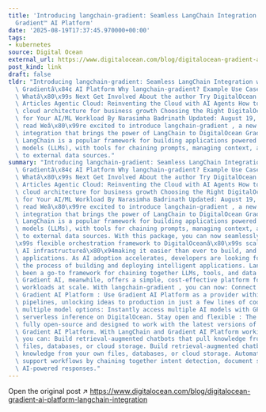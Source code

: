 ```yaml
---
title: 'Introducing langchain-gradient: Seamless LangChain Integration with DigitalOcean
  Gradient™ AI Platform'
date: '2025-08-19T17:37:45.970000+00:00'
tags:
- kubernetes
source: Digital Ocean
external_url: https://www.digitalocean.com/blog/digitalocean-gradient-ai-platform-langchain-integration
post_kind: link
draft: false
tldr: "Introducing langchain-gradient: Seamless LangChain Integration with DigitalOcean\
  \ Gradientâ\x84¢ AI Platform Why langchain-gradient? Example Use Cases Get Started\
  \ Whatâ\x80\x99s Next Get Involved About the author Try DigitalOcean for free Related\
  \ Articles Agentic Cloud: Reinventing the Cloud with AI Agents How to optimize your\
  \ cloud architecture for business growth Choosing the Right DigitalOcean Offering\
  \ for Your AI/ML Workload By Narasimha Badrinath Updated: August 19, 2025 2 min\
  \ read Weâ\x80\x99re excited to introduce langchain-gradient , a new open-source\
  \ integration that brings the power of LangChain to DigitalOcean Gradient AI Platform.\
  \ LangChain is a popular framework for building applications powered by large language\
  \ models (LLMs), with tools for chaining prompts, managing context, and connecting\
  \ to external data sources."
summary: "Introducing langchain-gradient: Seamless LangChain Integration with DigitalOcean\
  \ Gradientâ\x84¢ AI Platform Why langchain-gradient? Example Use Cases Get Started\
  \ Whatâ\x80\x99s Next Get Involved About the author Try DigitalOcean for free Related\
  \ Articles Agentic Cloud: Reinventing the Cloud with AI Agents How to optimize your\
  \ cloud architecture for business growth Choosing the Right DigitalOcean Offering\
  \ for Your AI/ML Workload By Narasimha Badrinath Updated: August 19, 2025 2 min\
  \ read Weâ\x80\x99re excited to introduce langchain-gradient , a new open-source\
  \ integration that brings the power of LangChain to DigitalOcean Gradient AI Platform.\
  \ LangChain is a popular framework for building applications powered by large language\
  \ models (LLMs), with tools for chaining prompts, managing context, and connecting\
  \ to external data sources. With this package, you can now seamlessly connect LangChainâ\x80\
  \x99s flexible orchestration framework to DigitalOceanâ\x80\x99s scalable, developer-friendly\
  \ AI infrastructureâ\x80\x94making it easier than ever to build, and scale AI-powered\
  \ applications. As AI adoption accelerates, developers are looking for ways to streamline\
  \ the process of building and deploying intelligent applications. LangChain has\
  \ been a go-to framework for chaining together LLMs, tools, and data sources. DigitalOcean\
  \ Gradient AI, meanwhile, offers a simple, cost-effective platform for running AI\
  \ workloads at scale. With langchain-gradient , you can now: Connect LangChain to\
  \ Gradient AI Platform : Use Gradient AI Platform as a provider within your LangChain\
  \ pipelines, unlocking ideas to production in just a few lines of code. Choose from\
  \ multiple model options: Instantly access multiple AI models with GPU-accelerated,\
  \ serverless inference on DigitalOcean. Stay open and flexible : The package is\
  \ fully open-source and designed to work with the latest versions of LangChain and\
  \ Gradient AI Platform. With LangChain and Gradient AI Platform working together,\
  \ you can: Build retrieval-augmented chatbots that pull knowledge from your own\
  \ files, databases, or cloud storage. Build retrieval-augmented chatbots that pull\
  \ knowledge from your own files, databases, or cloud storage. Automate customer\
  \ support workflows by chaining together intent detection, document search, and\
  \ AI-powered responses."
---
```

Open the original post ↗ https://www.digitalocean.com/blog/digitalocean-gradient-ai-platform-langchain-integration

